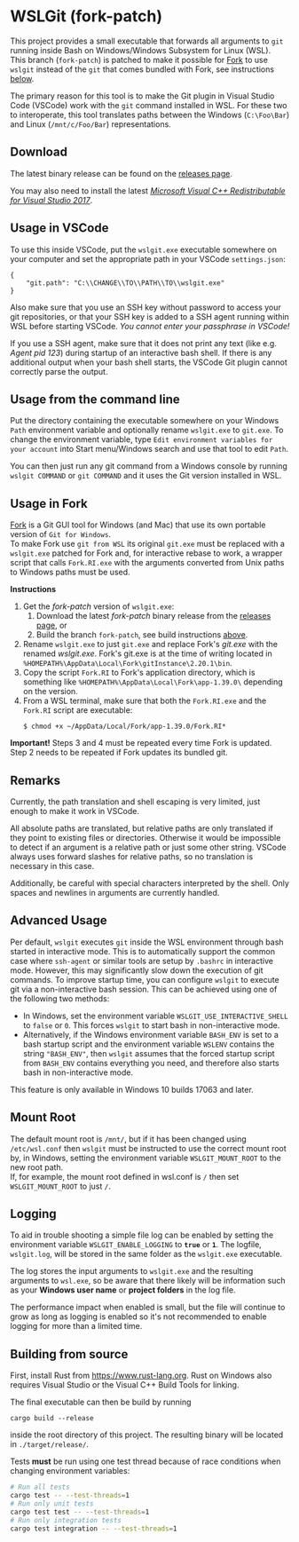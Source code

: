 # WSLGit (fork-patch)

This project provides a small executable that forwards all arguments
to `git` running inside Bash on Windows/Windows Subsystem for Linux (WSL).  
This branch (`fork-patch`) is patched to make it possible for [Fork](https://www.fork.dev) to use `wslgit` instead of the `git` that comes bundled with Fork, see instructions [below](#usage-in-fork).

The primary reason for this tool is to make the Git plugin in
Visual Studio Code (VSCode) work with the `git` command installed in WSL.
For these two to interoperate, this tool translates paths
between the Windows (`C:\Foo\Bar`) and Linux (`/mnt/c/Foo/Bar`)
representations.

## Download

The latest binary release can be found on the
[releases page](https://github.com/carlolars/wslgit/releases).

You may also need to install the latest
[*Microsoft Visual C++ Redistributable for Visual Studio 2017*](https://aka.ms/vs/15/release/vc_redist.x64.exe).


## Usage in VSCode

To use this inside VSCode, put the `wslgit.exe` executable somewhere on
your computer and set the appropriate path in your VSCode `settings.json`:

```
{
    "git.path": "C:\\CHANGE\\TO\\PATH\\TO\\wslgit.exe"
}
```

Also make sure that you use an SSH key without password to access your
git repositories, or that your SSH key is added to a SSH agent running
within WSL before starting VSCode.
*You cannot enter your passphrase in VSCode!*

If you use a SSH agent, make sure that it does not print any text
(like e.g. *Agent pid 123*) during startup of an interactive bash shell.
If there is any additional output when your bash shell starts, the VSCode
Git plugin cannot correctly parse the output.


## Usage from the command line

Put the directory containing the executable somewhere on your Windows `Path`
environment variable and optionally rename `wslgit.exe` to `git.exe`.
To change the environment variable, type
`Edit environment variables for your account` into Start menu/Windows search
and use that tool to edit `Path`.

You can then just run any git command from a Windows console
by running `wslgit COMMAND` or `git COMMAND` and it uses the Git version
installed in WSL.


## Usage in Fork
[Fork](https://fork.dev) is a Git GUI tool for Windows (and Mac) that use its own portable version of `Git for Windows`.  
To make Fork use `git from WSL` its original `git.exe` must be replaced with a `wslgit.exe` patched for Fork and, for interactive rebase to work, a wrapper script that calls `Fork.RI.exe` with the arguments converted from Unix paths to Windows paths must be used.

**Instructions**
1. Get the *fork-patch* version of `wslgit.exe`:
   1. Download the latest *fork-patch* binary release from the [releases page](https://github.com/carlolars/wslgit/releases), or
   2. Build the branch `fork-patch`, see build instructions [above](#building-from-source).
2. Rename `wslgit.exe` to just `git.exe` and replace Fork's *git.exe* with the renamed *wslgit.exe*. Fork's git.exe is at the time of writing located in `%HOMEPATH%\AppData\Local\Fork\gitInstance\2.20.1\bin`.
3. Copy the script `Fork.RI` to Fork's application directory, which is something like `%HOMEPATH%\AppData\Local\Fork\app-1.39.0\` depending on the version.
4. From a WSL terminal, make sure that both the `Fork.RI.exe` and the `Fork.RI` script are executable:  
   ```
   $ chmod +x ~/AppData/Local/Fork/app-1.39.0/Fork.RI*
   ```
**Important!** Steps 3 and 4 must be repeated every time Fork is updated. Step 2 needs to be repeated if Fork updates its bundled git.


## Remarks

Currently, the path translation and shell escaping is very limited,
just enough to make it work in VSCode.

All absolute paths are translated, but relative paths are only
translated if they point to existing files or directories.
Otherwise it would be impossible to detect if an
argument is a relative path or just some other string.
VSCode always uses forward slashes for relative paths, so no
translation is necessary in this case.

Additionally, be careful with special characters interpreted by the shell.
Only spaces and newlines in arguments are currently handled.


## Advanced Usage

Per default, `wslgit` executes `git` inside the WSL environment through bash
started in interactive mode. This is to automatically support the common case
where `ssh-agent` or similar tools are setup by `.bashrc` in interactive mode.
However, this may significantly slow down the execution of git commands.
To improve startup time, you can configure `wslgit` to execute git via a
non-interactive bash session. This can be achieved using one of the following
two methods:

  - In Windows, set the environment variable `WSLGIT_USE_INTERACTIVE_SHELL` to
    `false` or `0`. This forces `wslgit` to start bash in non-interactive mode.
  - Alternatively, if the Windows environment variable `BASH_ENV` is set to
    a bash startup script and the environment variable `WSLENV` contains the
    string `"BASH_ENV"`, then `wslgit` assumes that the forced startup script
    from `BASH_ENV` contains everything you need, and therefore also starts
    bash in non-interactive mode.

This feature is only available in Windows 10 builds 17063 and later.

## Mount Root

The default mount root is `/mnt/`, but if it has been changed using `/etc/wsl.conf`
then `wslgit` must be instructed to use the correct mount root by, in Windows,
setting the environment variable `WSLGIT_MOUNT_ROOT` to the new root path.  
If, for example, the mount root defined in wsl.conf is `/` then set `WSLGIT_MOUNT_ROOT` to just `/`.

## Logging

To aid in trouble shooting a simple file log can be enabled by setting the environment variable `WSLGIT_ENABLE_LOGGING` to **`true`** or **`1`**. The logfile, `wslgit.log`, will be stored in the same folder as the `wslgit.exe` executable.

The log stores the input arguments to `wslgit.exe` and the resulting arguments to `wsl.exe`, so be aware that there likely will be information such as your **Windows user name** or **project folders** in the log file.

The performance impact when enabled is small, but the file will continue to grow as long as logging is enabled so it's not recommended to enable logging for more than a limited time.

## Building from source

First, install Rust from https://www.rust-lang.org. Rust on Windows also
requires Visual Studio or the Visual C++ Build Tools for linking.

The final executable can then be build by running

```
cargo build --release
```

inside the root directory of this project. The resulting binary will
be located in `./target/release/`.

Tests **must** be run using one test thread because of race conditions when changing environment variables:
```bash
# Run all tests
cargo test -- --test-threads=1
# Run only unit tests
cargo test test -- --test-threads=1
# Run only integration tests
cargo test integration -- --test-threads=1
```


